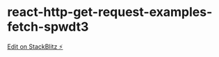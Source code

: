 # react-http-get-request-examples-fetch-spwdt3

[Edit on StackBlitz ⚡️](https://stackblitz.com/edit/react-http-get-request-examples-fetch-spwdt3)